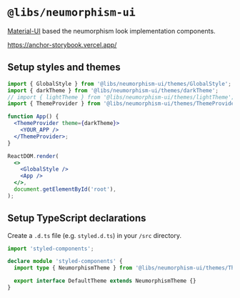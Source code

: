 # `@libs/neumorphism-ui`

[Material-UI](https://material-ui.com/) based the neumorphism look implementation components.

<https://anchor-storybook.vercel.app/>

## Setup styles and themes

```jsx
import { GlobalStyle } from '@libs/neumorphism-ui/themes/GlobalStyle';
import { darkTheme } from '@libs/neumorphism-ui/themes/darkTheme';
// import { lightTheme } from '@libs/neumorphism-ui/themes/lightTheme';
import { ThemeProvider } from '@libs/neumorphism-ui/themes/ThemeProvider';

function App() {
  <ThemeProvider theme={darkTheme}>
    <YOUR_APP />
  </ThemeProvider>;
}

ReactDOM.render(
  <>
    <GlobalStyle />
    <App />
  </>,
  document.getElementById('root'),
);
```

## Setup TypeScript declarations

Create a `.d.ts` file (e.g. `styled.d.ts`) in your `/src` directory.

```ts
import 'styled-components';

declare module 'styled-components' {
  import type { NeumorphismTheme } from '@libs/neumorphism-ui/themes/Theme';

  export interface DefaultTheme extends NeumorphismTheme {}
}
```
